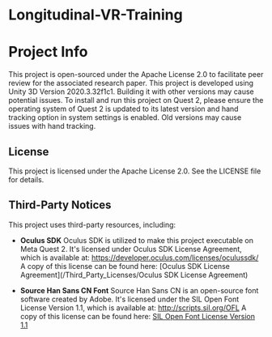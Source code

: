 # Longitudinal-VR-Training

# Project Info

This project is open-sourced under the Apache License 2.0 to facilitate peer review for the associated research paper.
This project is developed using Unity 3D Version 2020.3.32f1c1. Building it with other versions may cause potential issues.
To install and run this project on Quest 2, please ensure the operating system of Quest 2 is updated to its latest version and hand tracking option in system settings is enabled. Old versions may cause issues with hand tracking.

## License

This project is licensed under the Apache License 2.0. See the LICENSE file for details.

## Third-Party Notices

This project uses third-party resources, including:

- **Oculus SDK**
  Oculus SDK is utilized to make this project executable on Meta Quest 2. It's licensed under Oculus SDK License Agreement, which is available at: https://developer.oculus.com/licenses/oculussdk/
  A copy of this license can be found here:
  [Oculus SDK License Agreement](/Third_Party_Licenses/Oculus SDK License Agreement)

- **Source Han Sans CN Font**
  Source Han Sans CN is an open-source font software created by Adobe. It's licensed under the SIL Open Font License Version 1.1, which is available at: http://scripts.sil.org/OFL
  A copy of this license can be found here:
  [SIL Open Font License Version 1.1](/Third_Party_Licenses/source-han-sans-license.txt)
